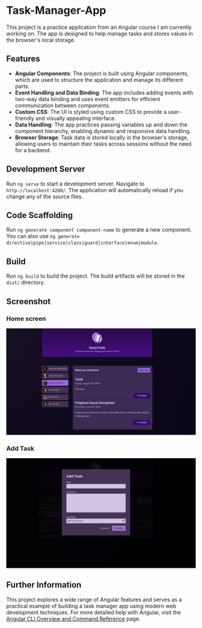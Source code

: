 # Task-Manager-App

This project is a practice application from an Angular course I am currently working on. The app is designed to help manage tasks and stores values in the browser's local storage.

## Features

- **Angular Components**: The project is built using Angular components, which are used to structure the application and manage its different parts.
- **Event Handling and Data Binding**: The app includes adding events with two-way data binding and uses event emitters for efficient communication between components.
- **Custom CSS**: The UI is styled using custom CSS to provide a user-friendly and visually appealing interface.
- **Data Handling**: The app practices passing variables up and down the component hierarchy, enabling dynamic and responsive data handling.
- **Browser Storage**: Task data is stored locally in the browser's storage, allowing users to maintain their tasks across sessions without the need for a backend.

## Development Server

Run `ng serve` to start a development server. Navigate to `http://localhost:4200/`. The application will automatically reload if you change any of the source files.

## Code Scaffolding

Run `ng generate component component-name` to generate a new component. You can also use `ng generate directive|pipe|service|class|guard|interface|enum|module`.

## Build

Run `ng build` to build the project. The build artifacts will be stored in the `dist/` directory.

## Screenshot

### Home screen

![Task Manager App](./Capture1.png)

### Add Task

![Task Manager App](./Capture2.png)

## Further Information

This project explores a wide range of Angular features and serves as a practical example of building a task manager app using modern web development techniques. For more detailed help with Angular, visit the [Angular CLI Overview and Command Reference](https://angular.dev/tools/cli) page.
